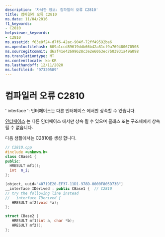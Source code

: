 ```yaml
---
description: '자세한 정보: 컴파일러 오류 C2810'
title: 컴파일러 오류 C2810
ms.date: 11/04/2016
f1_keywords:
- C2810
helpviewer_keywords:
- C2810
ms.assetid: f63e8f24-d7f6-42ac-904f-72ff49592ba6
ms.openlocfilehash: 609a1ccd89619ddb66b42a81cf9a769480670508
ms.sourcegitcommit: d6af41e42699628c3e2e6063ec7b03931a49a098
ms.translationtype: MT
ms.contentlocale: ko-KR
ms.lasthandoff: 12/11/2020
ms.locfileid: "97320589"
---
```

# <a name="compiler-error-c2810"></a>컴파일러 오류 C2810

' interface ': 인터페이스는 다른 인터페이스 에서만 상속할 수 있습니다.

[인터페이스](../../cpp/interface.md) 는 다른 인터페이스 에서만 상속 될 수 있으며 클래스 또는 구조체에서 상속 될 수 없습니다.

다음 샘플에서는 C2810를 생성 합니다.

```cpp
// C2810.cpp
#include <unknwn.h>
class CBase1 {
public:
  HRESULT mf1();
  int  m_i;
};

[object, uuid="40719E20-EF37-11D1-978D-0000F805D73B"]
__interface IDerived : public CBase1 {  // C2810
// try the following line instead
// __interface IDerived {
   HRESULT mf2(void *a);
};

struct CBase2 {
   HRESULT mf1(int a, char *b);
   HRESULT mf2();
};
```
